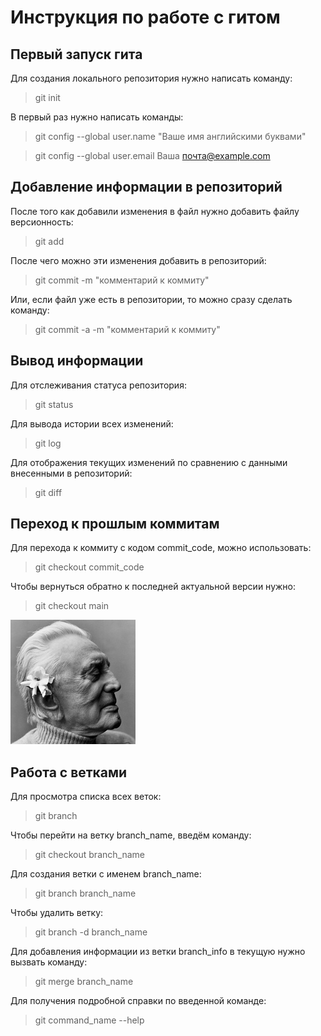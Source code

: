 # Инструкция по работе с гитом 

## Первый запуск гита
Для создания локального репозитория нужно написать команду:
> git init

В первый раз нужно написать команды:
> git config --global user.name "Ваше имя английскими буквами"

> git config --global user.email Ваша почта@example.com

## Добавление информации в репозиторий

После того как добавили изменения в файл нужно добавить файлу версионность:
> git add

После чего можно эти изменения добавить в репозиторий:
> git commit -m "комментарий к коммиту"

Или, если файл уже есть в репозитории, то можно сразу сделать команду:
> git commit -a -m "комментарий к коммиту"

## Вывод информации

Для отслеживания статуса репозитория:
> git status

Для вывода истории всех изменений:
> git log

Для отображения текущих изменений по сравнению с данными внесенными в репозиторий:
> git diff

## Переход к прошлым коммитам

Для перехода к коммиту с кодом commit_code, можно использовать:
> git checkout commit_code

Чтобы вернуться обратно к последней актуальной версии нужно:
> git checkout main 

![Не загрузилась картинка](pic.jpg)

## Работа с ветками 

Для просмотра списка всех веток: 
> git branch

Чтобы перейти на ветку branch_name, введём команду:
 > git checkout branch_name

Для создания ветки с именем branch_name:
>git branch branch_name

Чтобы удалить ветку:
> git branch -d branch_name

Для добавления информации из ветки branch_info в текущую нужно вызвать команду:

> git merge branch_name 

Для получения подробной справки по введенной команде: 

> git command_name --help
